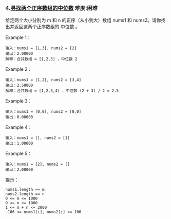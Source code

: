 ### 4.[寻找两个正序数组的中位数](https://leetcode-cn.com/problems/median-of-two-sorted-arrays/)    难度:困难

给定两个大小分别为 m 和 n 的正序（从小到大）数组 nums1 和 nums2。请你找出并返回这两个正序数组的 中位数 。

Example 1：
```
输入：nums1 = [1,3], nums2 = [2]
输出：2.00000
解释：合并数组 = [1,2,3] ，中位数 2
```

Example 2：
```
输入：nums1 = [1,2], nums2 = [3,4]
输出：2.50000
解释：合并数组 = [1,2,3,4] ，中位数 (2 + 3) / 2 = 2.5
```

Example 3：
```
输入：nums1 = [0,0], nums2 = [0,0]
输出：0.00000
```

Example 4：
```
输入：nums1 = [], nums2 = [1]
输出：1.00000
```

Example 5：
```
输入：nums1 = [2], nums2 = []
输出：2.00000
```

提示：
```
nums1.length == m
nums2.length == n
0 <= m <= 1000
0 <= n <= 1000
1 <= m + n <= 2000
-106 <= nums1[i], nums2[i] <= 106
```
